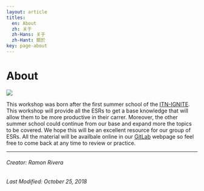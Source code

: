 ```yaml
---
layout: article
titles:
  en: About
  zh: 关于
  zh-Hans: 关于
  zh-Hant: 關於
key: page-about
---
```


# About
![](https://i.imgur.com/KMVYY8O.png)  

This workshop was born after the first summer school of the [ITN-IGNITE](). This workshop will provide all the ESRs to get a base knowledge that will allow them to be more productive in their carrer. Moreover, the other summer school could continue from our base and expand more the topics to be covered. We hope this will be an excellent resource for our group of ESRs. All the material will be availbale online in our [GitLab]() webpage so feel free to come back at any time to review or practice.
  
  
  
  
---  
###### Creator: Ramon Rivera    
###### Last Modified: October 25, 2018    
